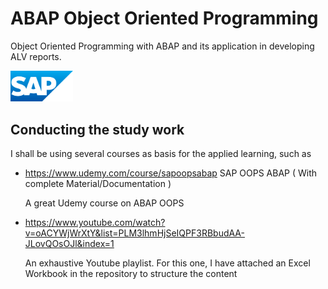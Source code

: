 # ABAP Object Oriented Programming
Object Oriented Programming with ABAP and its application in developing ALV reports.

<img src="sap_logo.png" alt="SAP Logo" width="100">

## Conducting the study work
I shall be using several courses as basis for the applied learning, such as
- https://www.udemy.com/course/sapoopsabap   SAP OOPS ABAP ( With complete Material/Documentation )

  A great Udemy course on ABAP OOPS
- https://www.youtube.com/watch?v=oACYWjWrXtY&list=PLM3lhmHjSeIQPF3RBbudAA-JLovQOsOJl&index=1
  
  An exhaustive Youtube playlist.  For this one, I have attached an Excel Workbook in the repository to structure the content



